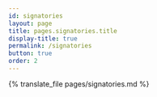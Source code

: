 ```yaml
---
id: signatories
layout: page
title: pages.signatories.title
display-title: true
permalink: /signatories
button: true
order: 2
---
```


{% translate_file pages/signatories.md %}

